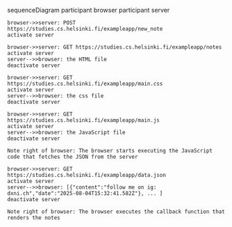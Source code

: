 
sequenceDiagram
    participant browser
    participant server

    browser->>server: POST https://studies.cs.helsinki.fi/exampleapp/new_note
    activate server

    browser->>server: GET https://studies.cs.helsinki.fi/exampleapp/notes
    activate server
    server-->>browser: the HTML file
    deactivate server

    browser->>server: GET https://studies.cs.helsinki.fi/exampleapp/main.css
    activate server
    server-->>browser: the css file
    deactivate server

    browser->>server: GET https://studies.cs.helsinki.fi/exampleapp/main.js
    activate server
    server-->>browser: the JavaScript file
    deactivate server

    Note right of browser: The browser starts executing the JavaScript code that fetches the JSON from the server

    browser->>server: GET https://studies.cs.helsinki.fi/exampleapp/data.json
    activate server
    server-->>browser: [{"content":"follow me on ig: dxni.ch","date":"2025-08-04T15:32:41.582Z"}, ... ]
    deactivate server

    Note right of browser: The browser executes the callback function that renders the notes